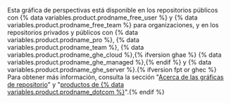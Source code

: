 Esta gráfica de perspectivas está disponible en los repositorios públicos con {% data variables.product.prodname_free_user %} y {% data variables.product.prodname_free_team %} para organizaciones, y en los repositorios privados y públicos con {% data variables.product.prodname_pro %}, {% data variables.product.prodname_team %}, {% data variables.product.prodname_ghe_cloud %},{% ifversion ghae %} {% data variables.product.prodname_ghe_managed %},{% endif %} y {% data variables.product.prodname_ghe_server %}.{% ifversion fpt or ghec %} Para obtener más información, consulta la sección "[Acerca de las gráficas de repositorio](/articles/about-repository-graphs)" y "[productos de {% data variables.product.prodname_dotcom %}](/articles/github-s-products)".{% endif %}
